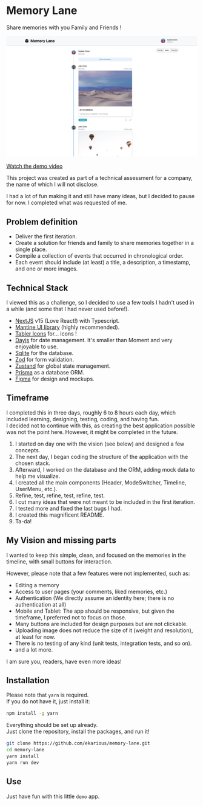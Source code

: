 # Memory Lane

Share memories with you Family and Friends !

![Preview](./memory-lane-preview.jpg)

[Watch the demo video](https://drive.proton.me/urls/48ARNWNK20#zKaGaOhyTNtB)

This project was created as part of a technical assessment for a company, the name of which I will not disclose.  

I had a lot of fun making it and still have many ideas, but I decided to pause for now. 
I completed what was requested of me.

## Problem definition

- Deliver the first iteration.
- Create a solution for friends and family to share memories together in a single place.
- Compile a collection of events that occurred in chronological order.
- Each event should include (at least) a title, a description, a timestamp, and one or more images.

## Technical Stack 

I viewed this as a challenge, so I decided to use a few tools I hadn't used in a while (and some that I had never used before!).

- [NextJS](https://nextjs.org) v15 (Love React!) with Typescript.
- [Mantine UI library](https://mantine.dev/) (highly recommended).
- [Tabler Icons](https://tabler.io/icons) for... icons !
- [Dayjs](https://day.js.org/) for date management. It's smaller than Moment and very enjoyable to use.
- [Sqlite](https://www.sqlite.org/index.html) for the database.
- [Zod](https://zod.dev/) for form validation.
- [Zustand](https://zustand.docs.pmnd.rs/) for global state management.
- [Prisma](https://www.prisma.io) as a database ORM.
- [Figma](https://www.figma.com/) for design and mockups.

## Timeframe

I completed this in three days, roughly 6 to 8 hours each day, which included learning, designing, testing, coding, and having fun.  
I decided not to continue with this, as creating the best application possible was not the point here. However, it might be completed in the future.

1. I started on day one with the vision (see below) and designed a few concepts.
2. The next day, I began coding the structure of the application with the chosen stack.
3. Afterward, I worked on the database and the ORM, adding mock data to help me visualize.
4. I created all the main components (Header, ModeSwitcher, Timeline, UserMenu, etc.).
5. Refine, test, refine, test, refine, test.
6. I cut many ideas that were not meant to be included in the first iteration.
7. I tested more and fixed the last bugs I had.
8. I created this magnificent README.
9. Ta-da!

## My Vision and missing parts

I wanted to keep this simple, clean, and focused on the memories in the timeline, with small buttons for interaction.

However, please note that a few features were not implemented, such as:
- Editing a memory
- Access to user pages (your comments, liked memories, etc.)
- Authentication (We directly assume an identity here; there is no authentication at all)
- Mobile and Tablet: The app should be responsive, but given the timeframe, I preferred not to focus on those.
- Many buttons are included for design purposes but are not clickable.
- Uploading image does not reduce the size of it (weight and resolution), at least for now.
- There is no testing of any kind (unit tests, integration tests, and so on).
- and a lot more. 

I am sure you, readers, have even more ideas!

## Installation

Please note that `yarn` is required.  
If you do not have it, just install it:

```bash
npm install -g yarn
```

Everything should be set up already.  
Just clone the repository, install the packages, and run it!

```bash
git clone https://github.com/ekarious/memory-lane.git
cd memory-lane
yarn install
yarn run dev
```

## Use

Just have fun with this little `demo` app.
